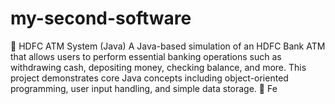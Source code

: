 # my-second-software
🏦 HDFC ATM System (Java)  A Java-based simulation of an HDFC Bank ATM that allows users to perform essential banking operations such as withdrawing cash, depositing money, checking balance, and more. This project demonstrates core Java concepts including object-oriented programming, user input handling, and simple data storage.  🔧 Fe
